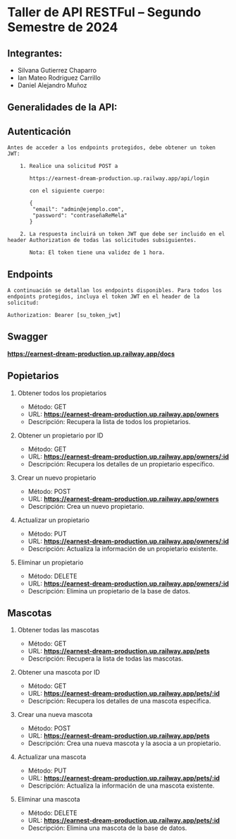 # Taller de API RESTFul – Segundo Semestre de 2024

## Integrantes: 
  * Silvana Gutierrez Chaparro
  * Ian Mateo Rodriguez Carrillo
  * Daniel Alejandro Muñoz 

## Generalidades de la API:

  ## Autenticación
	
	Antes de acceder a los endpoints protegidos, debe obtener un token JWT:
    	
     	1. Realice una solicitud POST a 
    	   
    	   https://earnest-dream-production.up.railway.app/api/login 
    
     	   con el siguiente cuerpo:
    		
    	   { 
      		"email": "admin@ejemplo.com", 
      		"password": "contraseñaReMela" 
    	   }
    
    	2. La respuesta incluirá un token JWT que debe ser incluido en el header Authorization de todas las solicitudes subsiguientes.
    	
    	   Nota: El token tiene una validez de 1 hora.

  ## Endpoints
    
    A continuación se detallan los endpoints disponibles. Para todos los endpoints protegidos, incluya el token JWT en el header de la solicitud:
    	
	Authorization: Bearer [su_token_jwt]

  ## Swagger

   **https://earnest-dream-production.up.railway.app/docs**


## Popietarios

1. Obtener todos los propietarios
	* Método: GET
	* URL: **https://earnest-dream-production.up.railway.app/owners**
	* Descripción: Recupera la lista de todos los propietarios.

2. Obtener un propietario por ID
	* Método: GET
	* URL: **https://earnest-dream-production.up.railway.app/owners/:id**
	* Descripción: Recupera los detalles de un propietario específico.

3. Crear un nuevo propietario
	* Método: POST
	* URL: **https://earnest-dream-production.up.railway.app/owners**
	* Descripción: Crea un nuevo propietario.

4. Actualizar un propietario
	* Método: PUT
	* URL: **https://earnest-dream-production.up.railway.app/owners/:id**
	* Descripción: Actualiza la información de un propietario existente.

5. Eliminar un propietario
	* Método: DELETE
	* URL: **https://earnest-dream-production.up.railway.app/owners/:id**
	* Descripción: Elimina un propietario de la base de datos.

## Mascotas

1. Obtener todas las mascotas
	* Método: GET
	* URL: **https://earnest-dream-production.up.railway.app/pets**
	* Descripción: Recupera la lista de todas las mascotas.

2. Obtener una mascota por ID
	* Método: GET
	* URL: **https://earnest-dream-production.up.railway.app/pets/:id**
	* Descripción: Recupera los detalles de una mascota específica.

3. Crear una nueva mascota
	* Método: POST
	* URL: **https://earnest-dream-production.up.railway.app/pets**
	* Descripción: Crea una nueva mascota y la asocia a un propietario.

4. Actualizar una mascota
	* Método: PUT
	* URL: **https://earnest-dream-production.up.railway.app/pets/:id**
	* Descripción: Actualiza la información de una mascota existente.

5. Eliminar una mascota
	* Método: DELETE
	* URL: **https://earnest-dream-production.up.railway.app/pets/:id**
	* Descripción: Elimina una mascota de la base de datos.

